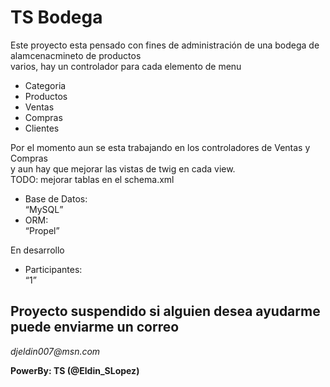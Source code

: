 <b>TS Bodega</b><br/>
========================
<P>Este proyecto esta pensado con fines de administración de una bodega de alamcenacmineto de productos<br/>
varios, hay un controlador para cada elemento de menu
<ul>
	<li>Categoria</li>
	<li>Productos</li>
  <li>Ventas</li>
  <li>Compras</li>
  <li>Clientes</li>
</ul>
</P>
<p>Por el momento aun se esta trabajando en los controladores de Ventas y Compras <br/>
y aun hay que mejorar las vistas de twig en cada view. <br/>
TODO: mejorar tablas en el schema.xml
</p>
<p>
<ul>
	<li>Base de Datos:</li>
	<q>MySQL</q>
	<li>ORM:</li>
	<q>Propel</q>
</ul>
</p>
<p>En desarrollo</p>

<ul>
	<li>Participantes:</li>
	<q>1</q>
</ul>


<h2>Proyecto suspendido si alguien desea ayudarme puede enviarme un correo</h2>
<i>djeldin007@msn.com</i>

<b>PowerBy: TS (@Eldin_SLopez)</b>
